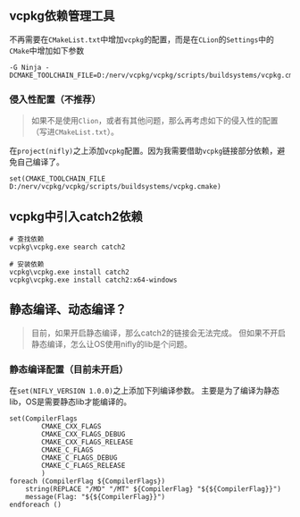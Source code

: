 ## vcpkg依赖管理工具
不再需要在`CMakeList.txt`中增加`vcpkg`的配置，而是在`CLion`的`Settings`中的`CMake`中增加如下参数
```
-G Ninja -DCMAKE_TOOLCHAIN_FILE=D:/nerv/vcpkg/vcpkg/scripts/buildsystems/vcpkg.cmake
```

### 侵入性配置（不推荐）
> 如果不是使用`Clion`，或者有其他问题，那么再考虑如下的侵入性的配置（写进`CMakeList.txt`）。

在`project(nifly)`之上添加`vcpkg`配置。因为我需要借助`vcpkg`链接部分依赖，避免自己编译了。
```
set(CMAKE_TOOLCHAIN_FILE D:/nerv/vcpkg/vcpkg/scripts/buildsystems/vcpkg.cmake)
```

## vcpkg中引入catch2依赖
```shell
# 查找依赖
vcpkg\vcpkg.exe search catch2

# 安装依赖
vcpkg\vcpkg.exe install catch2
vcpkg\vcpkg.exe install catch2:x64-windows
```

## 静态编译、动态编译？
> 目前，如果开启静态编译，那么catch2的链接会无法完成。
> 但如果不开启静态编译，怎么让OS使用nifly的lib是个问题。

### 静态编译配置（目前未开启）
在`set(NIFLY_VERSION 1.0.0)`之上添加下列编译参数。
主要是为了编译为静态lib，OS是需要静态lib才能编译的。
```
set(CompilerFlags
        CMAKE_CXX_FLAGS
        CMAKE_CXX_FLAGS_DEBUG
        CMAKE_CXX_FLAGS_RELEASE
        CMAKE_C_FLAGS
        CMAKE_C_FLAGS_DEBUG
        CMAKE_C_FLAGS_RELEASE
        )
foreach (CompilerFlag ${CompilerFlags})
    string(REPLACE "/MD" "/MT" ${CompilerFlag} "${${CompilerFlag}}")
    message(Flag: "${${CompilerFlag}}")
endforeach ()
```

